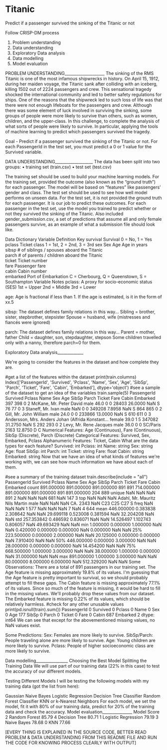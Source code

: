 # Titanic
Predict if a passenger survived the sinking of the Titanic or not

Follow CRISP-DM process

1) Problem understanding
2) Data understanding
3) Exploratory Data analysis
4) Data modelling
5) Model evaluation


PROBLEM UNDERSTANDING____________________
The sinking of the RMS Titanic is one of the most infamous shipwrecks in history.  On April 15, 1912, during her maiden voyage, the Titanic sank after colliding with an iceberg, killing 1502 out of 2224 passengers and crew. This sensational tragedy shocked the international community and led to better safety regulations for ships.
One of the reasons that the shipwreck led to such loss of life was that there were not enough lifeboats for the passengers and crew. Although there was some element of luck involved in surviving the sinking, some groups of people were more likely to survive than others, such as women, children, and the upper-class.
In this challenge, to complete the analysis of what sorts of people were likely to survive. In particular, applying the tools of machine learning to predict which passengers survived the tragedy.

Goal - Predict if a passenger survived the sinking of the Titanic or not. 
For each PassengerId in the test set, you must predict a 0 or 1 value for the Survived variable.


DATA UNDERSTANDING___________________
The data has been split into two groups:
•	training set (train.csv)
•	test set (test.csv)


The training set should be used to build your machine learning models. For the training set, provided the outcome (also known as the “ground truth”) for each passenger. The model will be based on “features” like passengers’ gender and class.
The test set should be used to see how well model performs on unseen data. For the test set, it is not provided the ground truth for each passenger. It is our job to predict these outcomes. For each passenger in the test set, use the model you trained to predict whether or not they survived the sinking of the Titanic.
Also included gender_submission.csv, a set of predictions that assume all and only female passengers survive, as an example of what a submission file should look like.


Data Dictionary
Variable	Definition	Key
survival	Survival	0 = No, 1 = Yes
pclass	Ticket class	1 = 1st, 2 = 2nd, 3 = 3rd
sex	Sex	
Age	Age in years	
sibsp	# of siblings / spouses aboard the Titanic	
parch	# of parents / children aboard the Titanic	
ticket	Ticket number	
fare	Passenger fare	
cabin	Cabin number	
embarked	Port of Embarkation	C = Cherbourg, Q = Queenstown, S = Southampton
Variable Notes
pclass: A proxy for socio-economic status (SES)
1st = Upper
2nd = Middle
3rd = Lower

age: Age is fractional if less than 1. If the age is estimated, is it in the form of xx.5





sibsp: The dataset defines family relations in this way...
Sibling = brother, sister, stepbrother, stepsister
Spouse = husband, wife (mistresses and fiancés were ignored)

parch: The dataset defines family relations in this way...
Parent = mother, father
Child = daughter, son, stepdaughter, stepson
Some children travelled only with a nanny, therefore parch=0 for them.



Exploratory Data analysis_____________

We're going to consider the features in the dataset and how complete they are.

#get a list of the features within the dataset
print(train.columns)
Index(['PassengerId', 'Survived', 'Pclass', 'Name', 'Sex', 'Age', 'SibSp',
       'Parch', 'Ticket', 'Fare', 'Cabin', 'Embarked'],
      dtype='object')
#see a sample of the dataset to get an idea of the variables
train.sample(5)
PassengerId	Survived	Pclass	Name	Sex	Age	SibSp	Parch	Ticket	Fare	Cabin	Embarked
397	398	0	2	McKane, Mr. Peter David	male	46.0	0	0	28403	26.0000	NaN	S
76	77	0	3	Staneff, Mr. Ivan	male	NaN	0	0	349208	7.8958	NaN	S
864	865	0	2	Gill, Mr. John William	male	24.0	0	0	233866	13.0000	NaN	S
610	611	0	3	Andersson, Mrs. Anders Johan (Alfrida Konstant...	female	39.0	1	5	347082	31.2750	NaN	S
292	293	0	2	Levy, Mr. Rene Jacques	male	36.0	0	0	SC/Paris 2163	12.8750	D	C
Numerical Features: Age (Continuous), Fare (Continuous), SibSp (Discrete), Parch (Discrete)
Categorical Features: Survived, Sex, Embarked, Pclass
Alphanumeric Features: Ticket, Cabin
What are the data types for each feature?
Survived: int
Pclass: int
Name: string
Sex: string
Age: float
SibSp: int
Parch: int
Ticket: string
Fare: float
Cabin: string
Embarked: string
Now that we have an idea of what kinds of features we're working with, we can see how much information we have about each of them.

#see a summary of the training dataset
train.describe(include = "all")
PassengerId	Survived	Pclass	Name	Sex	Age	SibSp	Parch	Ticket	Fare	Cabin	Embarked
count	891.000000	891.000000	891.000000	891	891	714.000000	891.000000	891.000000	891	891.000000	204	889
unique	NaN	NaN	NaN	891	2	NaN	NaN	NaN	681	NaN	147	3
top	NaN	NaN	NaN	Adahl, Mr. Mauritz Nils Martin	male	NaN	NaN	NaN	CA. 2343	NaN	C23 C25 C27	S
freq	NaN	NaN	NaN	1	577	NaN	NaN	NaN	7	NaN	4	644
mean	446.000000	0.383838	2.308642	NaN	NaN	29.699118	0.523008	0.381594	NaN	32.204208	NaN	NaN
std	257.353842	0.486592	0.836071	NaN	NaN	14.526497	1.102743	0.806057	NaN	49.693429	NaN	NaN
min	1.000000	0.000000	1.000000	NaN	NaN	0.420000	0.000000	0.000000	NaN	0.000000	NaN	NaN
25%	223.500000	0.000000	2.000000	NaN	NaN	20.125000	0.000000	0.000000	NaN	7.910400	NaN	NaN
50%	446.000000	0.000000	3.000000	NaN	NaN	28.000000	0.000000	0.000000	NaN	14.454200	NaN	NaN
75%	668.500000	1.000000	3.000000	NaN	NaN	38.000000	1.000000	0.000000	NaN	31.000000	NaN	NaN
max	891.000000	1.000000	3.000000	NaN	NaN	80.000000	8.000000	6.000000	NaN	512.329200	NaN	NaN
Some Observations:
There are a total of 891 passengers in our training set.
The Age feature is missing approximately 19.8% of its values. I'm guessing that the Age feature is pretty important to survival, so we should probably attempt to fill these gaps.
The Cabin feature is missing approximately 77.1% of its values. Since so much of the feature is missing, it would be hard to fill in the missing values. We'll probably drop these values from our dataset.
The Embarked feature is missing 0.22% of its values, which should be relatively harmless.
#check for any other unusable values
print(pd.isnull(train).sum())
PassengerId      0
Survived         0
Pclass           0
Name             0
Sex              0
Age            177
SibSp            0
Parch            0
Ticket           0
Fare             0
Cabin          687
Embarked         2
dtype: int64
We can see that except for the abovementioned missing values, no NaN values exist.

Some Predictions:
Sex: Females are more likely to survive.
SibSp/Parch: People traveling alone are more likely to survive.
Age: Young children are more likely to survive.
Pclass: People of higher socioeconomic class are more likely to survive.



Data modelling________________
Choosing the Best Model
Splitting the Training Data
We will use part of our training data (22% in this case) to test the accuracy of our different models.


Testing Different Models
I will be testing the following models with my training data (got the list from here):

Gaussian Naive Bayes
Logistic Regression
Decision Tree Classifier
Random Forest Classifier
KNN or k-Nearest Neighbors
For each model, we set the model, fit it with 80% of our training data, predict for 20% of the training data and check the accuracy.
 Model evaluation_______________
                  Model  Score
2        Random Forest  85.79
4        Decision Tree  80.71
1  Logistic Regression  79.19
3          Naive Bayes  78.68
0                  KNN  77.66


[EVERY THING IS EXPLAINED IN THE SOURCE CODE, BETTER READ PROBLEM & DATA UNDERSTANDING FROM THIS README FILE AND RUN THE CODE FOR KNOWING PROCESS CLEARLY WITH OUTPUT]
 

